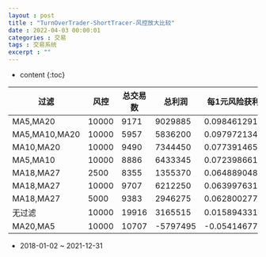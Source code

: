 ```yaml
---
layout : post
title : "TurnOverTrader-ShortTracer-风控放大比较"
date : 2022-04-03 00:00:01
categories : 交易
tags : 交易系统
excerpt : ""
---
```


* content
{:toc}


| 过滤          | 风控  | 总交易数 | 总利润   | 每1元风险获利 |
| ------------- | ----- | -------- | -------- | ------------- |
| MA5,MA20      | 10000 | 9171     | 9029885  | 0.098461291   |
| MA5,MA10,MA20 | 10000 | 5957     | 5836200  | 0.097972134   |
| MA10,MA20     | 10000 | 9490     | 7344450  | 0.077391465   |
| MA5,MA10      | 10000 | 8886     | 6433345  | 0.072398661   |
| MA18,MA27     | 2500  | 8355     | 1355370  | 0.064889048   |
| MA18,MA27     | 10000 | 9707     | 6212250  | 0.063997631   |
| MA18,MA27     | 5000  | 9383     | 2946275  | 0.062800277   |
| 无过滤        | 10000 | 19916    | 3165515  | 0.015894331   |
| MA20,MA5      | 10000 | 10707    | -5797495 | -0.054146773  |


* 2018-01-02 ~ 2021-12-31










